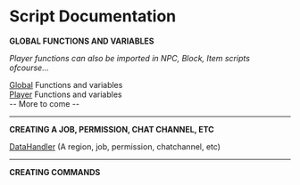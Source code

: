 # Script Documentation

**GLOBAL FUNCTIONS AND VARIABLES**    
   
*Player functions can also be imported in NPC, Block, Item scripts ofcourse...*    

[Global](docs/fns_vars/GLOBAL_FNDOC.md) Functions and variables    
[Player](docs/fns_vars/PLAYER_FNDOC.md) Functions and variables    
-- More to come --    

***    

**CREATING A JOB, PERMISSION, CHAT CHANNEL, ETC**

[DataHandler](docs/DATAHANDLER.md) (A region, job, permission, chatchannel, etc)


***    

**CREATING COMMANDS**

